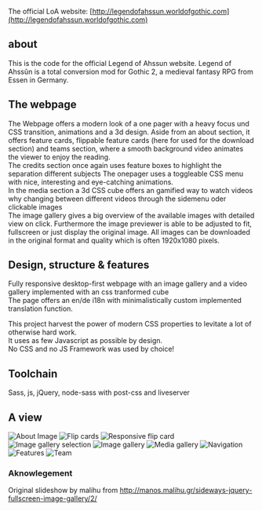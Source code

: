 The official LoA website: [http://legendofahssun.worldofgothic.com](http://legendofahssun.worldofgothic.com)

## about
This is the code for the official Legend of Ahssun website.
Legend of Ahssûn is a total conversion mod for Gothic 2, a medieval fantasy RPG from Essen in Germany.

## The webpage
The Webpage offers a modern look of a one pager with a heavy focus und CSS transition, animations and a 3d design.
Aside from an about section, it offers feature cards, flippable feature cards (here for used for the download section)
and teams section, where a smooth background video animates the viewer to enjoy the reading.<br>
The credits section once again uses feature boxes to highlight the separation different subjects
The onepager uses a toggleable CSS menu with nice, interesting and eye-catching animations.
<br>
In the media section a 3d CSS cube offers an gamified way to watch videos why changing between different
videos through the sidemenu oder clickable images
<br>
The image gallery gives a big overview of the available images with detailed view on click. 
Furthermore the image previewer is able to be adjusted to fit, fullscreen or just display the original image.
All images can be downloaded in the original format and quality which is often 1920x1080 pixels.

## Design, structure & features
Fully responsive desktop-first webpage with an image 
gallery and a video gallery implemented 
with an css tranformed cube<br>
The page offers an en/de i18n with minimalistically 
custom implemented translation function.

This project harvest the power of modern CSS 
properties to levitate a lot of otherwise 
hard work.<br>
It uses as few Javascript as possible by design.<br>
No CSS and no JS Framework was used by choice!

## Toolchain
Sass, js, jQuery, node-sass with post-css and liveserver

## A view
![About Image](https://github.com/konstantinsteinmiller/legend-of-ahssun/raw/master/doc/about.png "About")
![Flip cards](https://github.com/konstantinsteinmiller/legend-of-ahssun/raw/master/doc/flip-cards.png "Flip cards")
![Responsive flip card](https://github.com/konstantinsteinmiller/legend-of-ahssun/raw/master/doc/responsive-flip-card.png "Responsive flip card")
![Image gallery selection](https://github.com/konstantinsteinmiller/legend-of-ahssun/raw/master/doc/image-gallery-2.png "Image gallery selection")
![Image gallery](https://github.com/konstantinsteinmiller/legend-of-ahssun/raw/master/doc/image-gallery-1.png "Image gallery")
![Media gallery](https://github.com/konstantinsteinmiller/legend-of-ahssun/raw/master/doc/media-gallery.png "Media gallery")
![Navigation](https://github.com/konstantinsteinmiller/legend-of-ahssun/raw/master/doc/navigation.png "Navigation")
![Features](https://github.com/konstantinsteinmiller/legend-of-ahssun/raw/master/doc/features.png "Features")
![Team](https://github.com/konstantinsteinmiller/legend-of-ahssun/raw/master/doc/team.png "Team")

### Aknowlegement
Original slideshow by malihu from http://manos.malihu.gr/sideways-jquery-fullscreen-image-gallery/2/
